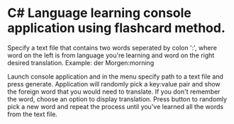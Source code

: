# C# Language learning console application using flashcard method. #

Specify a text file that contains two words seperated by colon ':', where word on the left is from language you're learning and word on the right desired translation. Example:
der Morgen:morning

Launch console application and in the menu specify path to a text file and press generate. Application will randomly pick a key:value pair and show the foreign word that you would need to translate. If you don't remember the word, choose an option to display translation. Press button to randomly pick a new word and repeat the process until you've learned all the words from the text file.
